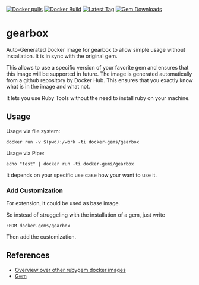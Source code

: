 [![Docker pulls](https://img.shields.io/docker/pulls/rubygem/gearbox.svg)](https://hub.docker.com/r/rubygem/gearbox/)
[![Docker Build](https://img.shields.io/docker/automated/rubygem/gearbox.svg)](https://hub.docker.com/r/rubygem/gearbox/)
[![Latest Tag](https://img.shields.io/github/tag/docker-rubygem/gearbox.svg)](https://hub.docker.com/r/rubygem/gearbox/)
[![Gem Downloads](https://img.shields.io/gem/dt/gearbox.svg)](https://rubygems.org/gems/gearbox/)
# gearbox

Auto-Generated Docker image for gearbox to allow simple usage without installation.
It is in sync with the original gem.

This allows to use a specific version of your favorite gem and ensures that this image will be supported in future.
The image is generated automatically from a github repository by Docker Hub.
This ensures that you exactly know what is in the image and what not.

It lets you use Ruby Tools without the need to install ruby on your machine.

## Usage

Usage via file system:

`docker run -v $(pwd):/work -ti docker-gems/gearbox`

Usage via Pipe:

`echo "test" | docker run -ti docker-gems/gearbox`

It depends on your specific use case how your want to use it.

### Add Customization

For extension, it could be used as base image.

So instead of struggeling with the installation of a gem, just write

`FROM docker-gems/gearbox`

Then add the customization.

## References

 - [Overview over other rubygem docker images](https://github.com/thinkbot/docker-rubygem)
 - [Gem](https://rubygems.org/gems/gearbox/)
